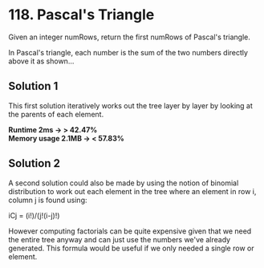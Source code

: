 # 118. Pascal's Triangle

Given an integer numRows, return the first numRows of Pascal's triangle.

In Pascal's triangle, each number is the sum of the two numbers directly above it as shown...

## Solution 1

This first solution iteratively works out the tree layer by layer by looking at the parents of each
element.

**Runtime 2ms -> > 42.47%** \
**Memory usage 2.1MB -> < 57.83%**

## Solution 2

A second solution could also be made by using the notion of binomial distribution to work out each element
in the tree where an element in row i, column j is found using:

iCj = (i!)/(j!(i-j)!)

However computing factorials can be quite expensive given that we need the entire tree anyway and can just
use the numbers we've already generated. This formula would be useful if we only needed a single row or element.
